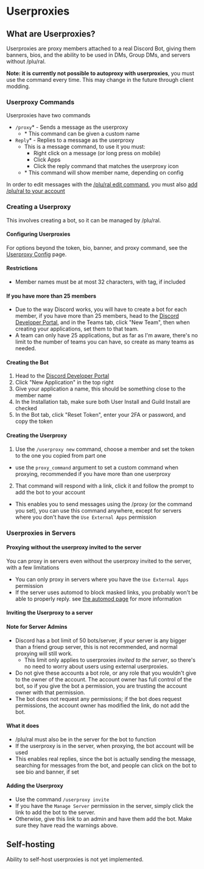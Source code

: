 # Userproxies
## What are Userproxies?

Userproxies are proxy members attached to a real Discord Bot, giving them banners, bios, and the ability to be used in DMs, Group DMs, and servers without /plu/ral.

**Note: it is currently not possible to autoproxy with userproxies**, you must use the command every time.
This may change in the future through client modding.

### Userproxy Commands
Userproxies have two commands
- `/proxy`\* - Sends a message as the userproxy
  - \* This command can be given a custom name
- `Reply`\* - Replies to a message as the userproxy
  - This is a message command, to use it you must:
    - Right click on a message (or long press on mobile)
    - Click Apps
    - Click the reply command that matches the userproxy icon
  - \* This command will show member name, depending on config

In order to edit messages with the [/plu/ral edit command](./command-reference.md#plu-ral-edit), you must also [add /plu/ral to your account](https://discord.com/oauth2/authorize?client_id=1291501048493768784)

### Creating a Userproxy
This involves creating a bot, so it can be managed by /plu/ral.

#### Configuring Userproxies
For options beyond the token, bio, banner, and proxy command, see the [Userproxy Config](/guide/config.md#userproxy-config) page.

#### Restrictions
- Member names must be at most 32 characters, with tag, if included

#### If you have more than 25 members
- Due to the way Discord works, you will have to create a bot for each member, if you have more than 25 members, head to the [Discord Developer Portal](https://discord.com/developers/applications), and in the Teams tab, click "New Team", then when creating your applications, set them to that team.
- A team can only have 25 applications, but as far as I'm aware, there's no limit to the number of teams you can have, so create as many teams as needed.

#### Creating the Bot
1. Head to the [Discord Developer Portal](https://discord.com/developers/applications)
2. Click "New Application" in the top right
3. Give your application a name, this should be something close to the member name
4. In the Installation tab, make sure both User Install and Guild Install are checked
5. In the Bot tab, click "Reset Token", enter your 2FA or password, and copy the token

#### Creating the Userproxy
1. Use the `/userproxy new` command, choose a member and set the token to the one you copied from part one
  - use the `proxy_command` argument to set a custom command when proxying, recommended if you have more than one userproxy
2. That command will respond with a link, click it and follow the prompt to add the bot to your account
  - This enables you to send messages using the /proxy (or the command you set), you can use this command anywhere, except for servers where you don't have the `Use External Apps` permission

### Userproxies in Servers
#### Proxying without the userproxy invited to the server
You can proxy in servers even without the userproxy invited to the server, with a few limitations
- You can only proxy in servers where you have the `Use External Apps` permission
- If the server uses automod to block masked links, you probably won't be able to properly reply. see [the automod page](/server-guide/automod.md) for more information


#### Inviting the Userproxy to a server
#### Note for Server Admins
- Discord has a bot limit of 50 bots/server, if your server is any bigger than a friend group server, this is not recommended, and normal proxying will still work.
  - This limit only applies to userproxies *invited to the server*, so there's no need to worry about users using external userproxies.
- Do not give these accounts a bot role, or any role that you wouldn't give to the owner of the account. The account owner has full control of the bot, so if you give the bot a permission, you are trusting the account owner with that permission.
- The bot does not request any permissions; if the bot does request permissions, the account owner has modified the link, do not add the bot.

#### What it does
- /plu/ral must also be in the server for the bot to function
- If the userproxy is in the server, when proxying, the bot account will be used
- This enables real replies, since the bot is actually sending the message, searching for messages from the bot, and people can click on the bot to see bio and banner, if set

#### Adding the Userproxy
- Use the command `/userproxy invite`
- If you have the `Manage Server` permission in the server, simply click the link to add the bot to the server.
- Otherwise, give this link to an admin and have them add the bot. Make sure they have read the warnings above.

## Self-hosting
Ability to self-host userproxies is not yet implemented.
